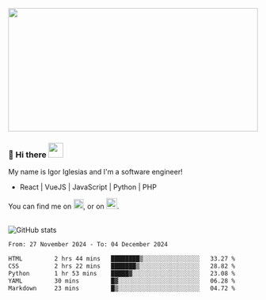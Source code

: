 <img src="https://c.tenor.com/KjVxfRrrncUAAAAd/matrix.gif" width="100%" height="250px">

### 🔭 Hi there <img src="https://raw.githubusercontent.com/MartinHeinz/MartinHeinz/master/wave.gif" width="30px">


My name is Igor Iglesias and I'm a software engineer!
<br>

<ul>
  <li> React | VueJS | JavaScript | Python | PHP </li>
</ul>
You can find me on <a href="https://twitter.com/IgorIglesias5"><img src="https://i.imgur.com/JLLlB5S.png" width="20px"></a>, or on <a href="https://www.linkedin.com/in/igor-iglesias-62478428/"><img src="https://i.imgur.com/PXyIkWx.png" width="22px"></a>.

<br>
<br>

![GitHub stats](https://github-readme-stats.vercel.app/api?username=igoiglesias&show_icons=true&count_private=true&theme=chartreuse-dark&hide_title=true)

<!--START_SECTION:waka-->

```txt
From: 27 November 2024 - To: 04 December 2024

HTML         2 hrs 44 mins   ████████▒░░░░░░░░░░░░░░░░   33.27 %
CSS          2 hrs 22 mins   ███████▒░░░░░░░░░░░░░░░░░   28.82 %
Python       1 hr 53 mins    █████▓░░░░░░░░░░░░░░░░░░░   23.08 %
YAML         30 mins         █▓░░░░░░░░░░░░░░░░░░░░░░░   06.28 %
Markdown     23 mins         █▒░░░░░░░░░░░░░░░░░░░░░░░   04.72 %
```

<!--END_SECTION:waka-->
